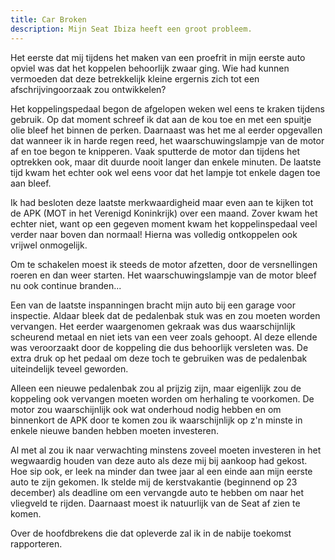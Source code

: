 ```yaml
---
title: Car Broken
description: Mijn Seat Ibiza heeft een groot probleem.
---
```

Het eerste dat mij tijdens het maken van een proefrit in mijn eerste auto opviel was dat het koppelen behoorlijk zwaar ging. Wie had kunnen vermoeden dat deze betrekkelijk kleine ergernis zich tot een afschrijvingoorzaak zou ontwikkelen?

<a name="more"></a>

Het koppelingspedaal begon de afgelopen weken wel eens te kraken tijdens gebruik. Op dat moment schreef ik dat aan de kou toe en met een spuitje olie bleef het binnen de perken. Daarnaast was het me al eerder opgevallen dat wanneer ik in harde regen reed, het waarschuwingslampje van de motor af en toe begon te knipperen. Vaak sputterde de motor dan tijdens het optrekken ook, maar dit duurde nooit langer dan enkele minuten. De laatste tijd kwam het echter ook wel eens voor dat het lampje tot enkele dagen toe aan bleef.

Ik had besloten deze laatste merkwaardigheid maar even aan te kijken tot de APK (MOT in het Verenigd Koninkrijk) over een maand. Zover kwam het echter niet, want op een gegeven moment kwam het koppelinspedaal veel verder naar boven dan normaal! Hierna was volledig ontkoppelen ook vrijwel onmogelijk.

Om te schakelen moest ik steeds de motor afzetten, door de versnellingen roeren en dan weer starten. Het waarschuwingslampje van de motor bleef nu ook continue branden...

Een van de laatste inspanningen bracht mijn auto bij een garage voor inspectie. Aldaar bleek dat de pedalenbak stuk was en zou moeten worden vervangen. Het eerder waargenomen gekraak was dus waarschijnlijk scheurend metaal en niet iets van een veer zoals gehoopt. Al deze ellende was veroorzaakt door de koppeling die dus behoorlijk versleten was. De extra druk op het pedaal om deze toch te gebruiken was de pedalenbak uiteindelijk teveel geworden.

Alleen een nieuwe pedalenbak zou al prijzig zijn, maar eigenlijk zou de koppeling ook vervangen moeten worden om herhaling te voorkomen. De motor zou waarschijnlijk ook wat onderhoud nodig hebben en om binnenkort de APK door te komen zou ik waarschijnlijk op z'n minste in enkele nieuwe banden hebben moeten investeren.

Al met al zou ik naar verwachting minstens zoveel moeten investeren in het wegwaardig houden van deze auto als deze mij bij aankoop had gekost. Hoe sip ook, er leek na minder dan twee jaar al een einde aan mijn eerste auto te zijn gekomen. Ik stelde mij de kerstvakantie (beginnend op 23 december) als deadline om een vervangde auto te hebben om naar het vliegveld te rijden. Daarnaast moest ik natuurlijk van de Seat af zien te komen.

Over de hoofdbrekens die dat opleverde zal ik in de nabije toekomst rapporteren.